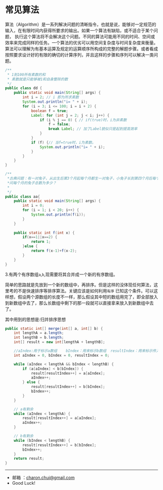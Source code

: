 常见算法
===

算法（Algorithm）是一系列解决问题的清晰指令，也就是说，能够对一定规范的输入，在有限时间内获得所要求的输出。如果一个算法有缺陷，或不适合于某个问题，
执行这个算法将不会解决这个问题。不同的算法可能用不同的时间、空间或效率来完成同样的任务。一个算法的优劣可以用空间复杂度与时间复杂度来衡量。         
算法可以理解为有基本运算及规定的运算顺序所构成的完整的解题步骤。或者看成按照要求设计好的有限的确切的计算序列，并且这样的步骤和序列可以解决一类问题。
```java
/**
 * 1到100所有素数的和
 * 素数就是只能够被1和自身整除的数
 */
public class dd {
    public static void main(String[] args) {
        int i = 2; // i 即为所求素数
        System.out.println("i= " + i);
        for (i = 3; i <= 100; i = i + 2) {
            boolean f = true;
            Label: for (int j = 2; j < i; j++) {
                if (i % j == 0) { // if(true)时，i为非素数
                    f = false;
                    break Label; // 加了Label貌似只是起到提高效率
                }
            }
            if (f) {// 当f=true时，i为素数。
                System.out.println("i= " + i);
            }
        }
    }
}

/**
 *古典问题：有一对兔子，从出生后第3个月起每个月都生一对兔子，小兔子长到第四个月后每个月又生一对兔子，假如兔子都不死，
 *问每个月的兔子总数为多少？ 
 *
 */
public class aa{
    public static void main(String[] args) {
        int i = 0;
        for (i = 1; i < 20; i++) {
            System.out.println(f(i));
        }
    }
    
    public static int f(int x) {
        if(x==1||x==2) {
            return 1;
        }else {
            return f(x-1)+f(x-2);
        }
    }
}
```

3.有两个有序数组`a`,`b`,现需要将其合并成一个新的有序数组。

简单的思路就是先放到一个新的数组中，再排序。但是这样的没体现任何算法，这里考的不是快速排序等排序算法。关键应该是如何利用`有序` 已知这个条件。可以这样想，假设两个源数组的长度不一样，那么假设其中短的数组用完了，即全部放入到新数组中去了，那么长数组中剩下的那一段就可以直接拿来放入到新数组中去了。

其中用到的思想是:归并排序思想

```java
public static int[] merge(int[] a, int[] b) {
    int lengthA = a.length;
    int lengthB = b.length;
    int[] result = new int[lengthA + lengthB];

    //aIndex:用于标示a数组    bIndex：用来标示b数组  resultIndex：用来标示传入的数组
    int aIndex = 0, bIndex = 0, resultIndex = 0;

    while (aIndex < lengthA && bIndex < lengthB) {
        if (a[aIndex] < b[bIndex]) {
            result[resultIndex++] = a[aIndex];
            aIndex++;
        } else {
            result[resultIndex++] = b[bIndex];
            bIndex++;
        }
    }

    // a有剩余
    while (aIndex < lengthA) {
        result[resultIndex++] = a[aIndex];
        aIndex++;
    }

    // b有剩余
    while (bIndex < lengthB) {
        result[resultIndex++] = b[bIndex];
        bIndex++;
    }
    return result;
}
````





















---

- 邮箱 ：charon.chui@gmail.com  
- Good Luck! 